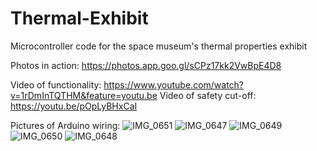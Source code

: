 # Thermal-Exhibit
Microcontroller code for the space museum's thermal properties exhibit

Photos in action: https://photos.app.goo.gl/sCPz17kk2VwBpE4D8

Video of functionality: https://www.youtube.com/watch?v=1rDmInTQTHM&feature=youtu.be
Video of safety cut-off: https://youtu.be/pOpLyBHxCaI 

Pictures of Arduino wiring:
![IMG_0651](https://user-images.githubusercontent.com/51066223/58519778-dbc23d80-8169-11e9-90eb-18799afc12cc.JPG)
![IMG_0647](https://user-images.githubusercontent.com/51066223/58519803-f98fa280-8169-11e9-890c-8531c87ad85e.JPG)
![IMG_0649](https://user-images.githubusercontent.com/51066223/58519842-1926cb00-816a-11e9-8948-3f5e07068dd1.JPG)
![IMG_0650](https://user-images.githubusercontent.com/51066223/58519843-1926cb00-816a-11e9-8b50-e628a42cddf1.JPG)
![IMG_0648](https://user-images.githubusercontent.com/51066223/58519844-1926cb00-816a-11e9-9c13-0475d22767b8.JPG)
